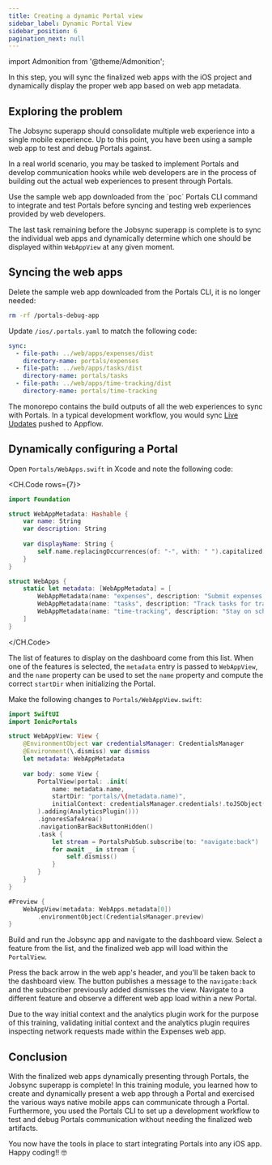 ```yaml
---
title: Creating a dynamic Portal view
sidebar_label: Dynamic Portal View
sidebar_position: 6
pagination_next: null
---
```


import Admonition from '@theme/Admonition';

In this step, you will sync the finalized web apps with the iOS project and dynamically display the proper web app based on web app metadata.



## Exploring the problem

The Jobsync superapp should consolidate multiple web experience into a single mobile experience. Up to this point, you have been using a sample web app to test and debug Portals against.

In a real world scenario, you may be tasked to implement Portals and develop communication hooks while web developers are in the process of building out the actual web experiences to present through Portals.

<Admonition type="tip">
Use the sample web app downloaded from the `poc` Portals CLI command to integrate and test Portals before syncing and testing web experiences provided by web developers.
</Admonition>

The last task remaining before the Jobsync superapp is complete is to sync the individual web apps and dynamically determine which one should be displayed within `WebAppView` at any given moment.

## Syncing the web apps

Delete the sample web app downloaded from the Portals CLI, it is no longer needed:

```bash terminal
rm -rf /portals-debug-app
```

Update `/ios/.portals.yaml` to match the following code:

```yaml ios/.portals.yaml
sync:
  - file-path: ../web/apps/expenses/dist
    directory-name: portals/expenses
  - file-path: ../web/apps/tasks/dist
    directory-name: portals/tasks
  - file-path: ../web/apps/time-tracking/dist
    directory-name: portals/time-tracking
``` 

<Admonition type="note">
The monorepo contains the build outputs of all the web experiences to sync with Portals. In a typical development workflow, you would sync <a href="https://ionic.io/docs/portals/what-are-live-updates" target="_blank">Live Updates</a> pushed to Appflow. 
</Admonition>


## Dynamically configuring a Portal

Open `Portals/WebApps.swift` in Xcode and note the following code:

<CH.Code rows={7}>

```swift Portals/WebApps.swift focus=12:18
import Foundation

struct WebAppMetadata: Hashable {
    var name: String
    var description: String
        
    var displayName: String {
        self.name.replacingOccurrences(of: "-", with: " ").capitalized
    }
}

struct WebApps {
    static let metadata: [WebAppMetadata] = [
        WebAppMetadata(name: "expenses", description: "Submit expenses for business purchases."),
        WebAppMetadata(name: "tasks", description: "Track tasks for transparent project updates."),
        WebAppMetadata(name: "time-tracking", description: "Stay on schedule by tracking time spent.")
    ]
}
```
</CH.Code>

The list of features to display on the dashboard come from this list. When one of the features is selected, the `metadata` entry is passed to `WebAppView`, and the `name` property can be used to set the `name` property and compute the correct `startDir` when initializing the Portal.

Make the following changes to `Portals/WebAppView.swift`:

```swift Portals/WebAppView.swift focus=11,12
import SwiftUI
import IonicPortals

struct WebAppView: View {
    @EnvironmentObject var credentialsManager: CredentialsManager
    @Environment(\.dismiss) var dismiss
    let metadata: WebAppMetadata
    
    var body: some View {
        PortalView(portal: .init(
            name: metadata.name,
            startDir: "portals/\(metadata.name)",
            initialContext: credentialsManager.credentials!.toJSObject()
        ).adding(AnalyticsPlugin()))
        .ignoresSafeArea()
        .navigationBarBackButtonHidden()
        .task {
            let stream = PortalsPubSub.subscribe(to: "navigate:back")
            for await _ in stream {
                self.dismiss()
            }
        }
    }
}

#Preview {
    WebAppView(metadata: WebApps.metadata[0])
        .environmentObject(CredentialsManager.preview)
}
```

Build and run the Jobsync app and navigate to the dashboard view. Select a feature from the list, and the finalized web app will load within the `PortalView`. 

Press the back arrow in the web app's header, and you'll be taken back to the dashboard view. The button publishes a message to the `navigate:back` and the subscriber previously added dismisses the view. Navigate to a different feature and observe a different web app load within a new Portal. 

<Admonition type="note">
Due to the way initial context and the analytics plugin work for the purpose of this training, validating initial context and the analytics plugin requires inspecting network requests made within the Expenses web app.
</Admonition>
 
## Conclusion

With the finalized web apps dynamically presenting through Portals, the Jobsync superapp is complete! In this training module, you learned how to create and dynamically present a web app through a Portal and exercised the various ways native mobile apps can communicate through a Portal. Furthermore, you used the Portals CLI to set up a development workflow to test and debug Portals communication without needing the finalized web artifacts.

You now have the tools in place to start integrating Portals into any iOS app. Happy coding!! 🤓 